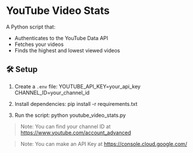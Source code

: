# YouTube Video Stats

A Python script that:
- Authenticates to the YouTube Data API
- Fetches your videos
- Finds the highest and lowest viewed videos

## 🛠 Setup

1. Create a `.env` file:
YOUTUBE_API_KEY=your_api_key
CHANNEL_ID=your_channel_id

2. Install dependencies:
pip install -r requirements.txt

3. Run the script:
python youtube_video_stats.py

> Note: You can find your channel ID at https://www.youtube.com/account_advanced

> Note: You can make an API Key at https://console.cloud.google.com/
